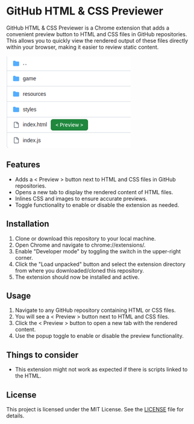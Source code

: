 # GitHub HTML & CSS Previewer
GitHub HTML & CSS Previewer is a Chrome extension that adds a convenient preview button to HTML and CSS files in GitHub repositories. This allows you to quickly view the rendered output of these files directly within your browser, making it easier to review static content.
<br><br>
![Alt text](/screenshots/preview.png?raw=true "Optional Title")


## Features
* Adds a < Preview > button next to HTML and CSS files in GitHub repositories.
* Opens a new tab to display the rendered content of HTML files.
* Inlines CSS and images to ensure accurate previews.
* Toggle functionality to enable or disable the extension as needed.

## Installation
1. Clone or download this repository to your local machine.
2. Open Chrome and navigate to chrome://extensions/.
3. Enable "Developer mode" by toggling the switch in the upper-right corner.
4. Click the "Load unpacked" button and select the extension directory from where you downloaded/cloned this repository.
5. The extension should now be installed and active.

## Usage
1. Navigate to any GitHub repository containing HTML or CSS files.
2. You will see a < Preview > button next to HTML and CSS files.
3. Click the < Preview > button to open a new tab with the rendered content.
4. Use the popup toggle to enable or disable the preview functionality.

## Things to consider
* This extension might not work as expected if there is scripts linked to the HTML.

## License
This project is licensed under the MIT License. See the [LICENSE](other_file.md) file for details.
